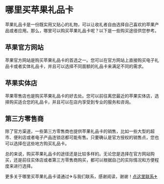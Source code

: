 # 哪里买苹果礼品卡

苹果礼品卡是一份既实用又贴心的礼物，可以让收礼者自由选择自己喜欢的苹果产品或者应用。那么，哪里可以购买苹果礼品卡呢？以下是一些购买途径供您参考。

## 苹果官方网站

苹果官方网站是购买苹果礼品卡的首选之一。您可以在官方网站上直接购买电子礼品卡或者实体礼品卡，并且可以选择不同面额的礼品卡来满足不同的需求。

## 苹果实体店

苹果零售店也是购买苹果礼品卡的好去处。您可以前往离您最近的苹果实体店，选择购买适合您的礼品卡，并且可以在店内享受到专业的服务和咨询。

## 第三方零售商

除了官方渠道，一些第三方零售商也提供苹果礼品卡的销售，比如一些大型的超市、便利店或者电子产品连锁店都可能有售。只要确认是官方授权的销售点，您也可以选择在这些地方购买礼品卡。

总的来说，购买苹果礼品卡的途径还是比较多样的。无论您是选择在官方网站购买，还是前往实体店或者第三方零售商购买，都可以根据自己的实际情况和方便程度来进行选择。

更多关于哪里买苹果礼品卡请通过✈与我们联系，感谢阅读，谢谢！[点这里联系✈](https://ads.k02.cc)